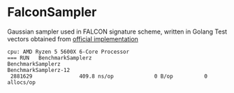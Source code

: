 # FalconSampler
Gaussian sampler used in FALCON signature scheme, written in Golang
Test vectors obtained from [official implementation](https://falcon-sign.info/)
```
cpu: AMD Ryzen 5 5600X 6-Core Processor
=== RUN   BenchmarkSamplerz
BenchmarkSamplerz
BenchmarkSamplerz-12
 2881629               409.8 ns/op             0 B/op          0 allocs/op
```
